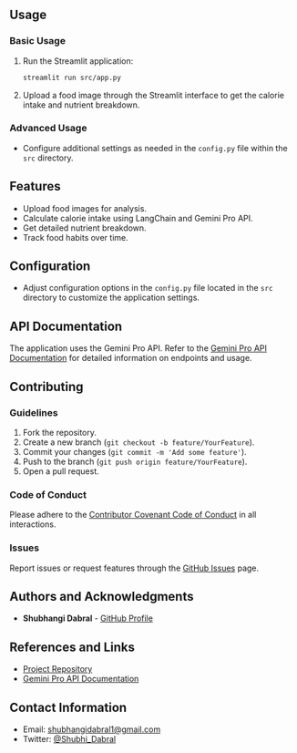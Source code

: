 
## Usage
### Basic Usage
1. Run the Streamlit application:
    ```bash
    streamlit run src/app.py
    ```
2. Upload a food image through the Streamlit interface to get the calorie intake and nutrient breakdown.

### Advanced Usage
- Configure additional settings as needed in the `config.py` file within the `src` directory.

## Features
- Upload food images for analysis.
- Calculate calorie intake using LangChain and Gemini Pro API.
- Get detailed nutrient breakdown.
- Track food habits over time.

## Configuration
- Adjust configuration options in the `config.py` file located in the `src` directory to customize the application settings.


## API Documentation
The application uses the Gemini Pro API. Refer to the [Gemini Pro API Documentation](https://geminiproapi.com/docs) for detailed information on endpoints and usage.

## Contributing
### Guidelines
1. Fork the repository.
2. Create a new branch (`git checkout -b feature/YourFeature`).
3. Commit your changes (`git commit -m 'Add some feature'`).
4. Push to the branch (`git push origin feature/YourFeature`).
5. Open a pull request.

### Code of Conduct
Please adhere to the [Contributor Covenant Code of Conduct](https://www.contributor-covenant.org/version/2/0/code_of_conduct/) in all interactions.

### Issues
Report issues or request features through the [GitHub Issues](https://github.com/ShubhangiDabral13/gemini_project/issues) page.


## Authors and Acknowledgments
- **Shubhangi Dabral** - [GitHub Profile](https://github.com/ShubhangiDabral13)

## References and Links
- [Project Repository](https://github.com/ShubhangiDabral13/gemini_project)
- [Gemini Pro API Documentation](https://geminiproapi.com/docs)

## Contact Information
- Email: shubhangidabral1@gmail.com
- Twitter: [@Shubhi_Dabral](https://x.com/Shubhi_Dabral)
